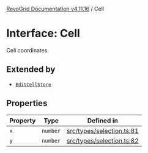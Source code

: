 [RevoGrid Documentation v4.11.16](README.md) / Cell

# Interface: Cell

Cell coordinates

## Extended by

- [`EditCellStore`](Interface.EditCellStore.md)

## Properties

| Property | Type | Defined in |
| ------ | ------ | ------ |
| `x` | `number` | [src/types/selection.ts:81](https://github.com/revolist/revogrid/blob/763c92aaba8e74029a3eccde1c674251aae1a42c/src/types/selection.ts#L81) |
| `y` | `number` | [src/types/selection.ts:82](https://github.com/revolist/revogrid/blob/763c92aaba8e74029a3eccde1c674251aae1a42c/src/types/selection.ts#L82) |
